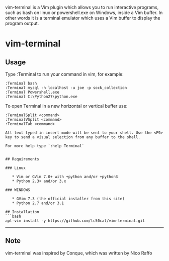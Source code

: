 
vim-terminal is a Vim plugin which allows you to run interactive programs, such as bash on linux or powershell.exe on Windows, inside a Vim buffer. In other words it is a terminal emulator which uses a Vim buffer to display the program output. 

# vim-terminal

## Usage

Type :Terminal <command> to run your command in vim, for example:
```vim
:Terminal bash
:Terminal mysql -h localhost -u joe -p sock_collection
:Terminal Powershell.exe
:Terminal C:\Python27\python.exe
```

To open Terminal in a new horizontal or vertical buffer use:
```vim
:TerminalSplit <command>
:TerminalVSplit <command>
:TerminalTab <command>

All text typed in insert mode will be sent to your shell. Use the <F9> key to send a visual selection from any buffer to the shell.

For more help type `:help Terminal`

 
## Requirements

### Linux

   * Vim or GVim 7.0+ with +python and/or +python3 
   * Python 2.3+ and/or 3.x 

### WINDOWS

   * GVim 7.3 (the official installer from this site) 
   * Python 2.7 and/or 3.1 

## Installation
```bash
apt-vim install -y https://github.com/tc50cal/vim-terminal.git
```

----
## Note

vim-terminal was inspired by Conque, which was written by Nico Raffo

